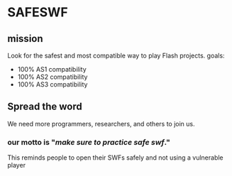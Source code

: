 # SAFESWF
## mission
Look for the safest and most compatible way to play Flash projects.
goals:
- 100% AS1 compatibility
- 100% AS2 compatibility
- 100% AS3 compatibility

## Spread the word
We need more programmers, researchers, and others to join us.
### our motto is "*make sure to practice **safe swf***."
This reminds people to open their SWFs safely and not using a vulnerable player
